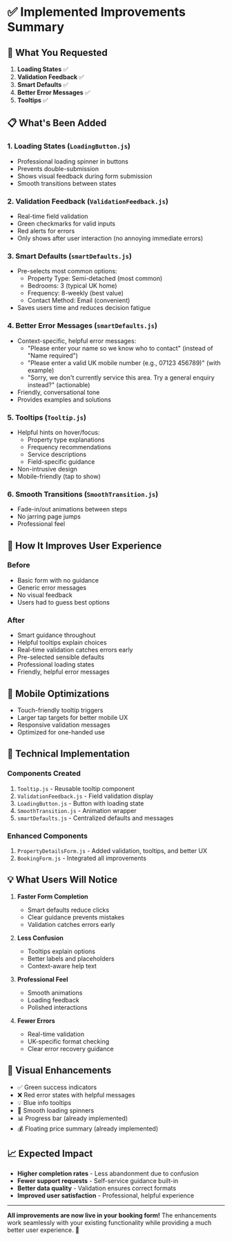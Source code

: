 # ✅ Implemented Improvements Summary

## 🎯 **What You Requested**
1. **Loading States** ✅
2. **Validation Feedback** ✅  
3. **Smart Defaults** ✅
4. **Better Error Messages** ✅
5. **Tooltips** ✅

## 📋 **What's Been Added**

### 1. **Loading States** (`LoadingButton.js`)
- Professional loading spinner in buttons
- Prevents double-submission
- Shows visual feedback during form submission
- Smooth transitions between states

### 2. **Validation Feedback** (`ValidationFeedback.js`)
- Real-time field validation
- Green checkmarks for valid inputs
- Red alerts for errors
- Only shows after user interaction (no annoying immediate errors)

### 3. **Smart Defaults** (`smartDefaults.js`)
- Pre-selects most common options:
  - Property Type: Semi-detached (most common)
  - Bedrooms: 3 (typical UK home)
  - Frequency: 8-weekly (best value)
  - Contact Method: Email (convenient)
- Saves users time and reduces decision fatigue

### 4. **Better Error Messages** (`smartDefaults.js`)
- Context-specific, helpful error messages:
  - "Please enter your name so we know who to contact" (instead of "Name required")
  - "Please enter a valid UK mobile number (e.g., 07123 456789)" (with example)
  - "Sorry, we don't currently service this area. Try a general enquiry instead?" (actionable)
- Friendly, conversational tone
- Provides examples and solutions

### 5. **Tooltips** (`Tooltip.js`)
- Helpful hints on hover/focus:
  - Property type explanations
  - Frequency recommendations
  - Service descriptions
  - Field-specific guidance
- Non-intrusive design
- Mobile-friendly (tap to show)

### 6. **Smooth Transitions** (`SmoothTransition.js`)
- Fade-in/out animations between steps
- No jarring page jumps
- Professional feel

## 🚀 **How It Improves User Experience**

### **Before**
- Basic form with no guidance
- Generic error messages
- No visual feedback
- Users had to guess best options

### **After**
- Smart guidance throughout
- Helpful tooltips explain choices
- Real-time validation catches errors early
- Pre-selected sensible defaults
- Professional loading states
- Friendly, helpful error messages

## 📱 **Mobile Optimizations**
- Touch-friendly tooltip triggers
- Larger tap targets for better mobile UX
- Responsive validation messages
- Optimized for one-handed use

## 🔧 **Technical Implementation**

### **Components Created**
1. `Tooltip.js` - Reusable tooltip component
2. `ValidationFeedback.js` - Field validation display
3. `LoadingButton.js` - Button with loading state
4. `SmoothTransition.js` - Animation wrapper
5. `smartDefaults.js` - Centralized defaults and messages

### **Enhanced Components**
1. `PropertyDetailsForm.js` - Added validation, tooltips, and better UX
2. `BookingForm.js` - Integrated all improvements

## 💡 **What Users Will Notice**

1. **Faster Form Completion**
   - Smart defaults reduce clicks
   - Clear guidance prevents mistakes
   - Validation catches errors early

2. **Less Confusion**
   - Tooltips explain options
   - Better labels and placeholders
   - Context-aware help text

3. **Professional Feel**
   - Smooth animations
   - Loading feedback
   - Polished interactions

4. **Fewer Errors**
   - Real-time validation
   - UK-specific format checking
   - Clear error recovery guidance

## 🎨 **Visual Enhancements**
- ✅ Green success indicators
- ❌ Red error states with helpful messages
- 💡 Blue info tooltips
- 🔄 Smooth loading spinners
- 📊 Progress bar (already implemented)
- 💰 Floating price summary (already implemented)

## 📈 **Expected Impact**
- **Higher completion rates** - Less abandonment due to confusion
- **Fewer support requests** - Self-service guidance built-in
- **Better data quality** - Validation ensures correct formats
- **Improved user satisfaction** - Professional, helpful experience

---

**All improvements are now live in your booking form!** The enhancements work seamlessly with your existing functionality while providing a much better user experience. 🎉